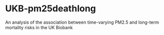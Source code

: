 # UKB-pm25deathlong
An analysis of the association between time-varying PM2.5 and long-term mortality risks  in the UK Biobank
